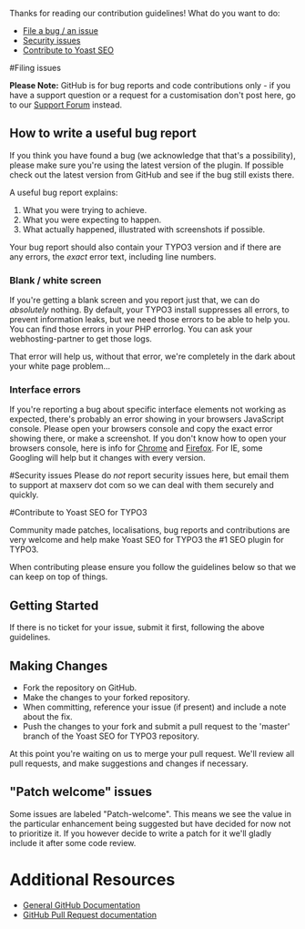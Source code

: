 Thanks for reading our contribution guidelines! What do you want to do:

* [File a bug / an issue](#filing-issue)
* [Security issues](#security)
* [Contribute to Yoast SEO](#contribute)

<a name="filing-issue"></a>
#Filing issues

__Please Note:__ GitHub is for bug reports and code contributions only - if you have a support question or a request for a customisation don't post here, go to our [Support Forum](http://support.maxserv.com) instead.

## How to write a useful bug report
If you think you have found a bug (we acknowledge that that's a possibility), please make sure you're using the latest version of the plugin. If possible check out the latest version from GitHub and see if the bug still exists there.

A useful bug report explains:

1. What you were trying to achieve.
2. What you were expecting to happen.
3. What actually happened, illustrated with screenshots if possible.

Your bug report should also contain your TYPO3 version and if there are any errors, the _exact_ error text, including line numbers.

### Blank / white screen
If you're getting a blank screen and you report just that, we can do _absolutely_ nothing. By default, your TYPO3 install suppresses all errors, to prevent information leaks, but we need those errors to be able to help you. You can find those errors in your PHP errorlog. You can ask your webhosting-partner to get those logs.

That error will help us, without that error, we're completely in the dark about your white page problem...

### Interface errors
If you're reporting a bug about specific interface elements not working as expected, there's probably an error showing in your browsers JavaScript console. Please open your browsers console and copy the exact error showing there, or make a screenshot. If you don't know how to open your browsers console, here is info for [Chrome](https://developer.chrome.com/devtools/docs/console) and [Firefox](https://developer.mozilla.org/en/docs/Tools/Web_Console). For IE, some Googling will help but it changes with every version.

<a name="security"></a>
#Security issues
Please do _not_ report security issues here, but email them to support at maxserv dot com so we can deal with them securely and quickly.

<a name="contribute"></a>
#Contribute to Yoast SEO for TYPO3

Community made patches, localisations, bug reports and contributions are very welcome and help make Yoast SEO for TYPO3 the #1 SEO plugin for TYPO3.

When contributing please ensure you follow the guidelines below so that we can keep on top of things.

## Getting Started

If there is no ticket for your issue, submit it first, following the above guidelines.

## Making Changes

* Fork the repository on GitHub.
* Make the changes to your forked repository.
* When committing, reference your issue (if present) and include a note about the fix.
* Push the changes to your fork and submit a pull request to the 'master' branch of the Yoast SEO for TYPO3 repository.

At this point you're waiting on us to merge your pull request. We'll review all pull requests, and make suggestions and changes if necessary.

<a name="patch-welcome"></a>
## "Patch welcome" issues

Some issues are labeled "Patch-welcome". This means we see the value in the particular enhancement being suggested but have decided for now not to prioritize it. If you however decide to write a patch for it we'll gladly include it after some code review.

# Additional Resources
* [General GitHub Documentation](http://help.github.com/)
* [GitHub Pull Request documentation](http://help.github.com/send-pull-requests/)
